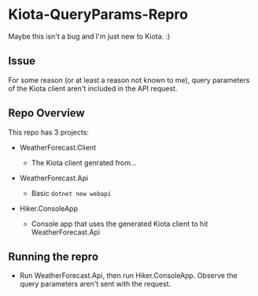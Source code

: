 ﻿# Kiota-QueryParams-Repro

Maybe this isn't a bug and I'm just new to Kiota. :)

## Issue

For some reason (or at least a reason not known to me), query parameters of the Kiota client aren't included in the API request.

## Repo Overview

This repo has 3 projects:

- WeatherForecast.Client
  - The Kiota client genrated from...

- WeatherForecast.Api
  - Basic `dotnet new webapi`

- Hiker.ConsoleApp
  - Console app that uses the generated Kiota client to hit WeatherForecast.Api

## Running the repro

- Run WeatherForecast.Api, then run Hiker.ConsoleApp. Observe the query parameters aren't sent with the request.
